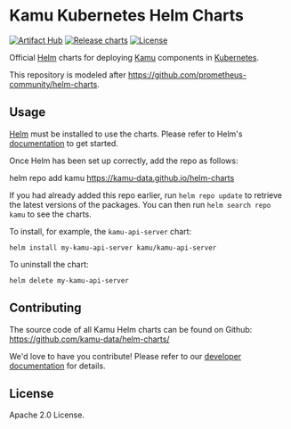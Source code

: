# Kamu Kubernetes Helm Charts
[![Artifact Hub](https://img.shields.io/endpoint?url=https://artifacthub.io/badge/repository/kamu)](https://artifacthub.io/packages/search?repo=kamu)
[![Release charts](https://github.com/kamu-data/helm-charts/actions/workflows/release.yml/badge.svg)](https://github.com/kamu-data/helm-charts/actions/workflows/release.yml)
[![License](https://img.shields.io/badge/License-Apache%202.0-blue.svg)](https://opensource.org/licenses/Apache-2.0)

Official [Helm](https://helm.sh) charts for deploying [Kamu](https://kamu.dev) components in [Kubernetes](https://kubernetes.io).

This repository is modeled after https://github.com/prometheus-community/helm-charts.


## Usage
[Helm](https://helm.sh) must be installed to use the charts. Please refer to Helm's [documentation](https://helm.sh/docs) to get started.

Once Helm has been set up correctly, add the repo as follows:

  helm repo add kamu https://kamu-data.github.io/helm-charts

If you had already added this repo earlier, run `helm repo update` to retrieve the latest versions of the packages. You can then run `helm search repo
kamu` to see the charts.

To install, for example, the `kamu-api-server` chart:

    helm install my-kamu-api-server kamu/kamu-api-server

To uninstall the chart:

    helm delete my-kamu-api-server


## Contributing
The source code of all Kamu Helm charts can be found on Github: https://github.com/kamu-data/helm-charts/

We'd love to have you contribute! Please refer to our [developer documentation](https://github.com/kamu-data/helm-charts/blob/master/DEVELOPERS.md) for details.


## License
Apache 2.0 License.
